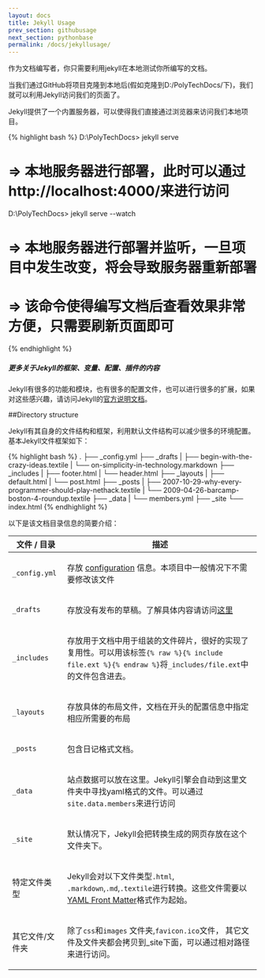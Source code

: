 ```yaml
---
layout: docs
title: Jekyll Usage
prev_section: githubusage
next_section: pythonbase
permalink: /docs/jekyllusage/
---
```


作为文档编写者，你只需要利用jekyll在本地测试你所编写的文档。

当我们通过GitHub将项目克隆到本地后(假如克隆到D:/PolyTechDocs/下)，我们就可以利用Jekyll访问我们的页面了。

Jekyll提供了一个内置服务器，可以使得我们直接通过浏览器来访问我们本地项目。

{% highlight bash %}
D:\PolyTechDocs> jekyll serve
# => 本地服务器进行部署，此时可以通过http://localhost:4000/来进行访问
D:\PolyTechDocs> jekyll serve --watch
# => 本地服务器进行部署并监听，一旦项目中发生改变，将会导致服务器重新部署
# => 该命令使得编写文档后查看效果非常方便，只需要刷新页面即可
{% endhighlight %}

<div class="note">
  <h5>更多关于Jekyll的框架、变量、配置、插件的内容</h5>
  <p>
    Jekyll有很多的功能和模块，也有很多的配置文件，也可以进行很多的扩展，如果对这些感兴趣，请访问Jekyll的<a href="http://jekyllrb.com/docs/home/">官方说明文档</a>。
  </p>
</div>

##Directory structure

Jekyll有其自身的文件结构和框架，利用默认文件结构可以减少很多的环境配置。基本Jekyll文件框架如下：

{% highlight bash %}
.
├── _config.yml
├── _drafts
|   ├── begin-with-the-crazy-ideas.textile
|   └── on-simplicity-in-technology.markdown
├── _includes
|   ├── footer.html
|   └── header.html
├── _layouts
|   ├── default.html
|   └── post.html
├── _posts
|   ├── 2007-10-29-why-every-programmer-should-play-nethack.textile
|   └── 2009-04-26-barcamp-boston-4-roundup.textile
├── _data
|   └── members.yml
├── _site
└── index.html
{% endhighlight %}

以下是该文档目录信息的简要介绍：

<div class="mobile-side-scroller">
<table>
  <thead>
    <tr>
      <th>文件 / 目录</th>
      <th>描述</th>
    </tr>
  </thead>
  <tbody>
    <tr>
      <td>
        <p><code>_config.yml</code></p>
      </td>
      <td>
        <p>
          存放 <a href="http://jekyllrb.com/docs/configuration/">configuration</a> 信息。本项目中一般情况下不需要修改该文件
        </p>
      </td>
    </tr>
    <tr>
      <td>
        <p><code>_drafts</code></p>
      </td>
      <td>
        <p>
          存放没有发布的草稿。了解具体内容请访问<a href="http://jekyllrb.com/docs/drafts/">这里</a>
        </p>
      </td>
    </tr>
    <tr>
      <td>
        <p><code>_includes</code></p>
      </td>
      <td>
        <p>
            存放用于文档中用于组装的文件碎片，很好的实现了复用性。可以用该标签<code>{% raw %}{% include file.ext %}{% endraw %}</code>将<code>_includes/file.ext</code>中的文件包含进去。
        </p>
      </td>
    </tr>
    <tr>
      <td>
        <p><code>_layouts</code></p>
      </td>
      <td>
        <p>
            存放具体的布局文件，文档在开头的配置信息中指定相应所需要的布局
        </p>
      </td>
    </tr>
    <tr>
      <td>
        <p><code>_posts</code></p>
      </td>
      <td>
        <p>
            包含日记格式文档。
        </p>
      </td>
    </tr>
    <tr>
      <td>
        <p><code>_data</code></p>
      </td>
      <td>
        <p>
            站点数据可以放在这里。Jekyll引擎会自动到这里文件夹中寻找yaml格式的文件。可以通过<code>site.data.members</code>来进行访问
        </p>
      </td>
    </tr>
    <tr>
      <td>
        <p><code>_site</code></p>
      </td>
      <td>
        <p>
            默认情况下，Jekyll会把转换生成的网页存放在这个文件夹下。
        </p>
      </td>
    </tr>
    <tr>
      <td>
        <p>特定文件类型</p>
      </td>
      <td>
        <p>
            Jekyll会对以下文件类型<code>.html</code>, <code>.markdown</code>,<code>.md</code>,<code>.textile</code>进行转换。这些文件需要以<a href="http://jekyllrb.com/docs/frontmatter/">YAML Front Matter</a>格式作为起始。
        </p>
      </td>
    </tr>
    <tr>
      <td>
        <p>其它文件/文件夹</p>
      </td>
      <td>
        <p>
            除了<code>css</code>和<code>images</code> 文件夹,<code>favicon.ico</code>文件， 其它文件及文件夹都会拷贝到_site下面，可以通过相对路径来进行访问。
        </p>
      </td>
    </tr>
  </tbody>
</table>
</div>

